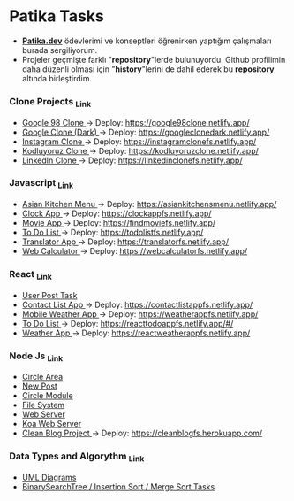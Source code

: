 # Patika Tasks
- <a href="https://app.patika.dev/"><b>Patika.dev</b></a> ödevlerimi ve konseptleri öğrenirken yaptığım çalışmaları burada sergiliyorum. 
- Projeler geçmişte farklı "<b>repository</b>"lerde bulunuyordu. Github profilimin daha düzenli olması için "<b>history</b>"lerini de dahil ederek bu <b>repository</b> altında birleştirdim.

### <b> Clone Projects </b> <a href="https://github.com/frknsprnl/Tasks-Projects/tree/master/clone-projects"><sub> Link </sub></a>

- <a href="https://github.com/frknsprnl/Tasks-Projects/tree/master/clone-projects/Google98Clone"> Google 98 Clone </a>
-> Deploy: <a href="https://google98clone.netlify.app/"> https://google98clone.netlify.app/ </a>
- <a href="https://github.com/frknsprnl/Tasks-Projects/tree/master/clone-projects/GoogleClone"> Google Clone (Dark) </a>
-> Deploy: <a href="https://googleclonedark.netlify.app/"> https://googleclonedark.netlify.app/ </a>
- <a href="https://github.com/frknsprnl/Tasks-Projects/tree/master/clone-projects/InstagramClone"> Instagram Clone </a> 
-> Deploy: <a href="https://instagramclonefs.netlify.app/"> https://instagramclonefs.netlify.app/ </a>
- <a href="https://github.com/frknsprnl/Tasks-Projects/tree/master/clone-projects/KodluyoruzClone"> Kodluyoruz Clone </a>
-> Deploy: <a href="https://kodluyoruzclone.netlify.app/"> https://kodluyoruzclone.netlify.app/ </a>
- <a href="https://github.com/frknsprnl/Tasks-Projects/tree/master/clone-projects/LinkedInClone"> LinkedIn Clone </a>
-> Deploy: <a href="https://linkedinclonefs.netlify.app/"> https://linkedinclonefs.netlify.app/ </a>

### <b> Javascript </b> <a href="https://github.com/frknsprnl/Tasks-Projects/tree/master/javascript"><sub> Link </sub></a>

- <a href="https://github.com/frknsprnl/Tasks-Projects/tree/master/javascript/AsianKitchenMenu"> Asian Kitchen Menu </a>
-> Deploy: <a href="https://asiankitchensmenu.netlify.app/"> https://asiankitchensmenu.netlify.app/ </a>
- <a href="https://github.com/frknsprnl/Tasks-Projects/tree/master/javascript/ClockAppJs"> Clock App </a>
-> Deploy: <a href="https://clockappfs.netlify.app/"> https://clockappfs.netlify.app/ </a>
- <a href="https://github.com/frknsprnl/Tasks-Projects/tree/master/javascript/MovieApp"> Movie App </a> 
-> Deploy: <a href="https://findmoviefs.netlify.app/"> https://findmoviefs.netlify.app/ </a>
- <a href="https://github.com/frknsprnl/Tasks-Projects/tree/master/javascript/ToDoList"> To Do List </a>
-> Deploy: <a href="https://todolistfs.netlify.app/"> https://todolistfs.netlify.app/ </a>
- <a href="https://github.com/frknsprnl/Tasks-Projects/tree/master/javascript/TranslatorApp"> Translator App </a> 
-> Deploy: <a href="https://translatorfs.netlify.app/"> https://translatorfs.netlify.app/ </a>
- <a href="https://github.com/frknsprnl/Tasks-Projects/tree/master/javascript/WebCalculator"> Web Calculator </a> 
-> Deploy: <a href="https://webcalculatorfs.netlify.app/"> https://webcalculatorfs.netlify.app/ </a>

### <b> React </b> <a href="https://github.com/frknsprnl/Tasks-Projects/tree/master/react"><sub> Link </sub></a>

- <a href="https://github.com/frknsprnl/Tasks-Projects/tree/master/react/UserPostTask"> User Post Task </a>
- <a href="https://github.com/frknsprnl/Tasks-Projects/tree/master/react/ContactListApp"> Contact List App </a>
-> Deploy: <a href="https://contactlistappfs.netlify.app/"> https://contactlistappfs.netlify.app/ </a>
- <a href="https://github.com/frknsprnl/Tasks-Projects/tree/master/react/MobileWeatherApp"> Mobile Weather App </a>
-> Deploy: <a href="https://weatherappfs.netlify.app/"> https://weatherappfs.netlify.app/ </a>
- <a href="https://github.com/frknsprnl/Tasks-Projects/tree/master/react/ToDoList"> To Do List </a> 
-> Deploy: <a href="https://reacttodoappfs.netlify.app/#/"> https://reacttodoappfs.netlify.app/#/ </a>
- <a href="https://github.com/frknsprnl/Tasks-Projects/tree/master/react/WeatherApp"> Weather App </a> 
-> Deploy: <a href="https://reactweatherappfs.netlify.app/"> https://reactweatherappfs.netlify.app/ </a>


### <b> Node Js </b> <a href="https://github.com/frknsprnl/Tasks-Projects/tree/master/node-js"><sub> Link </sub></a>

- <a href="https://github.com/frknsprnl/PatikaTasks/tree/master/node-js/CircleArea"> Circle Area </a>
- <a href="https://github.com/frknsprnl/PatikaTasks/tree/master/node-js/NewPost"> New Post </a>
- <a href="https://github.com/frknsprnl/PatikaTasks/tree/master/node-js/CircleModule"> Circle Module </a>
- <a href="https://github.com/frknsprnl/PatikaTasks/tree/master/node-js/File%20System"> File System </a>
- <a href="https://github.com/frknsprnl/PatikaTasks/tree/master/node-js/WebServer"> Web Server </a>
- <a href="https://github.com/frknsprnl/PatikaTasks/tree/master/node-js/KoaWebServer"> Koa Web Server </a>
- <a href="https://github.com/frknsprnl/PatikaTasks/tree/master/node-js/CleanBlog"> Clean Blog Project </a>
-> Deploy: <a href="https://cleanblogfs.herokuapp.com/"> https://cleanblogfs.herokuapp.com/ </a>

### <b> Data Types and Algorythm </b> <a href="https://github.com/frknsprnl/Tasks-Projects/tree/master/data-types-algorythms"><sub> Link </sub></a>

- <a href="https://github.com/frknsprnl/Tasks-Projects/tree/master/data-types-algorythms/UMLDiagrams"> UML Diagrams </a>
- <a href="https://github.com/frknsprnl/Tasks-Projects/tree/master/data-types-algorythms"> BinarySearchTree / Insertion Sort / Merge Sort Tasks </a>
